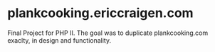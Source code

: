 # plankcooking.ericcraigen.com
 Final Project for PHP II. The goal was to duplicate plankcooking.com exaclty, in design and functionality.
